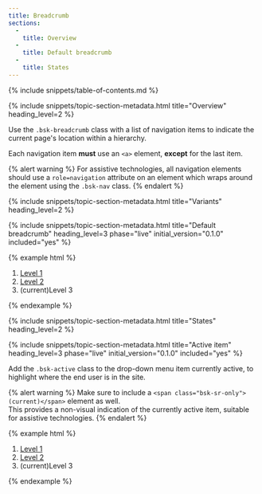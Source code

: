 ```yaml
---
title: Breadcrumb
sections:
  -
    title: Overview
  -
    title: Default breadcrumb
  -
    title: States
---
```


{% include snippets/table-of-contents.md %}

{% include snippets/topic-section-metadata.html
  title="Overview"
  heading_level=2
%}

Use the `.bsk-breadcrumb` class with a list of navigation items to indicate the current page's location within a
hierarchy.

Each navigation item **must** use an <code>&lt;a&gt;</code> element, **except** for the last item.

{% alert warning %}
For assistive technologies, all navigation elements should use a `role=navigation` attribute on an element which wraps
around the element using the `.bsk-nav` class.
{% endalert %}

{% include snippets/topic-section-metadata.html
  title="Variants"
  heading_level=2
%}

{% include snippets/topic-section-metadata.html
  title="Default breadcrumb"
  heading_level=3
  phase="live"
  initial_version="0.1.0"
  included="yes"
%}

{% example html %}
<nav role="navigation">
  <ol class="bsk-breadcrumb">
    <li><a href="#">Level 1</a></li>
    <li><a href="#">Level 2</a></li>
    <li class="bsk-active"><span class="bsk-sr-only">(current)</span>Level 3</li>
  </ol>
</nav>
{% endexample %}

{% include snippets/topic-section-metadata.html
  title="States"
  heading_level=2
%}

{% include snippets/topic-section-metadata.html
  title="Active item"
  heading_level=3
  phase="live"
  initial_version="0.1.0"
  included="yes"
%}

Add the `.bsk-active` class to the drop-down menu item currently active, to highlight where the end user is in the site.

{% alert warning %}
Make sure to include a `<span class="bsk-sr-only">(current)</span>` element as well. <br />
This provides a non-visual indication of the currently active item, suitable for assistive technologies.
{% endalert %}

{% example html %}
<nav role="navigation">
  <ol class="bsk-breadcrumb">
    <li><a href="#">Level 1</a></li>
    <li><a href="#">Level 2</a></li>
    <li class="bsk-active"><span class="bsk-sr-only">(current)</span>Level 3</li>
  </ol>
</nav>
{% endexample %}
